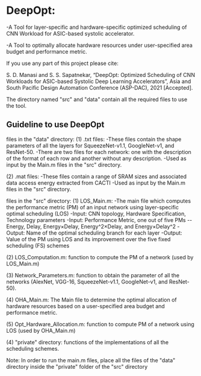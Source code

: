 # DeepOpt: 
-A Tool for layer-specific and hardware-specific optimized scheduling of CNN Workload for ASIC-based systolic accelerator.

-A Tool to optimally allocate hardware resources under user-specified area budget and performance metric.

If you use any part of this project please cite:

S. D. Manasi and S. S. Sapatnekar, “DeepOpt: Optimized Scheduling of CNN Workloads for ASIC-based Systolic Deep Learning Accelerators”, Asia and South Pacific Design Automation Conference (ASP-DAC), 2021 [Accepted].

The directory named "src" and "data" contain all the required files to use the tool.

## Guideline to use DeepOpt

files in the "data" directory:
(1) .txt files: 
-These files contain the shape parameters of all the layers for SqueezeNet-v1.1, GoogleNet-v1, and ResNet-50.
-There are two files for each network: one with the description of the format of each row and another without any description.
-Used as input by the Main.m files in the "src" directory.

(2) .mat files:
-These files contain a range of SRAM sizes and associated data access energy extracted from CACTI
-Used as input by the Main.m files in the "src" directory.

files in the "src" directory:
(1) LOS_Main.m: 
-The main file which computes the performance metric (PM) of an input network using layer-specific optimal scheduling (LOS)
-Input: CNN topology, Hardware Specification, Technology parameters 
-Input: Performance Metric, one out of five PMs -- Energy, Delay, Energy×Delay, Energy^2×Delay, and Energy×Delay^2
-Output: Name of the optimal scheduling branch for each layer
-Output: Value of the PM using LOS and its improvement over the five fixed scheduling (FS) schemes

(2) LOS_Computation.m: function to compute the PM of a network (used by LOS_Main.m)

(3) Network_Parameters.m: function to obtain the parameter of all the networks (AlexNet, VGG-16, SqueezeNet-v1.1, GoogleNet-v1, and ResNet-50).

(4) OHA_Main.m: The Main file to determine the optimal allocation of hardware resources based on a user-specified area budget and performance metric.

(5) Opt_Hardware_Allocation.m: function to compute PM of a network using LOS (used by OHA_Main.m)

(4) "private" directory: functions of the implementations of all the scheduling schemes.

Note:
In order to run the main.m files, place all the files of the "data" directory inside the "private" folder of the "src" directory
